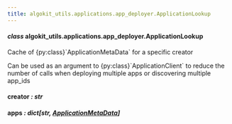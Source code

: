 ```yaml
---
title: algokit_utils.applications.app_deployer.ApplicationLookup
---
```


#### _class_ algokit_utils.applications.app_deployer.ApplicationLookup

Cache of {py:class}\`ApplicationMetaData\` for a specific creator

Can be used as an argument to {py:class}\`ApplicationClient\` to reduce the number of calls when deploying multiple
apps or discovering multiple app_ids

#### creator _: str_

#### apps _: dict[str, [ApplicationMetaData](/reference/algokit-utils-py/api/ApplicationMetaData#algokit_utils.applications.app_deployer.ApplicationMetaData)]_

